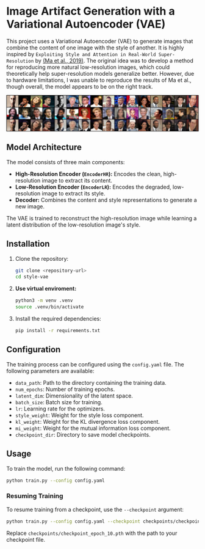 # Image Artifact Generation with a Variational Autoencoder (VAE)

This project uses a Variational Autoencoder (VAE) to generate images that combine the content of one image with the style of another. It is highly inspired by `Exploiting Style and Attention in Real-World Super-Resolution` by [(Ma et al., 2019)](https://arxiv.org/abs/1912.10227). The original idea was to develop a method for reproducing more natural low-resolution images, which could theoretically help super-resolution models generalize better. However, due to hardware limitations, I was unable to reproduce the results of Ma et al., though overall, the model appears to be on the right track.

<div style="display: flex; justify-content: center;">
  <img src="checkpoints/samples/checkpoint_test_result.png" alt="Recent checkpoint result" style="width: 100%;">
</div>

## Model Architecture

The model consists of three main components:

*   **High-Resolution Encoder (`EncoderHR`):** Encodes the clean, high-resolution image to extract its content.
*   **Low-Resolution Encoder (`EncoderLR`):** Encodes the degraded, low-resolution image to extract its style.
*   **Decoder:** Combines the content and style representations to generate a new image.

The VAE is trained to reconstruct the high-resolution image while learning a latent distribution of the low-resolution image's style.

## Installation

1.  Clone the repository:
    ```bash
    git clone <repository-url>
    cd style-vae
    ```

2.  **Use virtual enviroment:**
    ```bash
    python3 -m venv .venv
    source .venv/bin/activate
    ```    

3.  Install the required dependencies:
    ```bash
    pip install -r requirements.txt
    ```

## Configuration

The training process can be configured using the `config.yaml` file. The following parameters are available:

*   `data_path`: Path to the directory containing the training data.
*   `num_epochs`: Number of training epochs.
*   `latent_dim`: Dimensionality of the latent space.
*   `batch_size`: Batch size for training.
*   `lr`: Learning rate for the optimizers.
*   `style_weight`: Weight for the style loss component.
*   `kl_weight`: Weight for the KL divergence loss component.
*   `mi_weight`: Weight for the mutual information loss component.
*   `checkpoint_dir`: Directory to save model checkpoints.

## Usage

To train the model, run the following command:

```bash
python train.py --config config.yaml
```

### Resuming Training

To resume training from a checkpoint, use the `--checkpoint` argument:

```bash
python train.py --config config.yaml --checkpoint checkpoints/checkpoint_epoch_10.pth
```

Replace `checkpoints/checkpoint_epoch_10.pth` with the path to your checkpoint file.